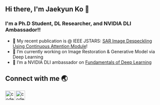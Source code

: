 ## Hi there, I'm Jaekyun Ko 👋 

### I'm a Ph.D Student, DL Researcher, and NVIDIA DLI Ambassador!!

- 🔭 My recent publication is @ IEEE JSTARS: [SAR Image Despeckling Using Continuous Attention Module][paper]!
- 🌱 I’m currently working on Image Restoration & Generative Model via Deep Learning
- 👯 I’m a NVIDIA DLI ambassador on [Fundamentals of Deep Learning][DLI]

## Connect with me 🌏

[<img align="left" alt="codeSTACKr | LinkedIn" width="30px" src="https://cdn.jsdelivr.net/npm/simple-icons@v3/icons/linkedin.svg" />][linkedin]
[<img align="left" alt="codeSTACKr | Google Scholar" width="30px" src="https://cdn.jsdelivr.net/npm/simple-icons@v3/icons/googlescholar.svg" />][googleScholar]

[website]: http://vortex.hanyang.ac.kr
[DLI]: https://courses.nvidia.com/certificates/920b10e42f354a3a9127b4cd5b23a46b/
[paper]: https://ieeexplore.ieee.org/document/9633208
[linkedin]: https://www.linkedin.com/in/jaekyun-ko/
[googleScholar]: https://scholar.google.com/citations?hl=en&user=NBs5cTMAAAAJ
